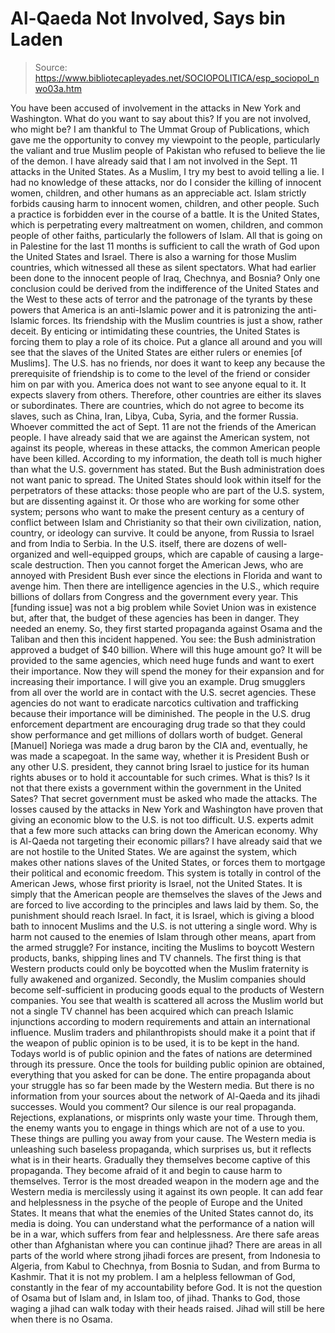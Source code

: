 # Al-Qaeda Not Involved, Says bin Laden

> Source: https://www.bibliotecapleyades.net/SOCIOPOLITICA/esp_sociopol_nwo03a.htm

You have been accused
of involvement in the attacks in New York and Washington. What do
you want to say about this? If you are not involved, who might be?
I am thankful to The Ummat Group of Publications, which gave
me the opportunity to convey my viewpoint to the people,
particularly the valiant and true Muslim people of Pakistan who
refused to believe the lie of the demon. I have already said that I
am not involved in the Sept. 11 attacks in the United States.
As a Muslim, I try my best to avoid telling a lie. I had no
knowledge of these attacks, nor do I consider the killing of
innocent women, children, and other humans as an appreciable act.
Islam strictly forbids causing harm to innocent women, children, and
other people. Such a practice is forbidden ever in the course of a
battle.
It is the United States, which is perpetrating every maltreatment on
women, children, and common people of other faiths, particularly the
followers of Islam. All that is going on in Palestine for the last
11 months is sufficient to call the wrath of God upon the United
States and Israel.
There is also a warning for those Muslim countries, which witnessed
all these as silent spectators. What had earlier been done to the
innocent people of Iraq, Chechnya, and Bosnia? Only one conclusion
could be derived from the indifference of the United States and the
West to these acts of terror and the patronage of the tyrants by
these powers that America is an anti-Islamic power and it is
patronizing the anti-Islamic forces.
Its friendship with the Muslim countries is just a show, rather
deceit. By enticing or intimidating these countries, the United
States is forcing them to play a role of its choice. Put a glance
all around and you will see that the slaves of the United States are
either rulers or enemies [of Muslims].
The U.S. has no friends, nor does it want to keep any because the
prerequisite of friendship is to come to the level of the friend or
consider him on par with you. America does not want to see anyone
equal to it. It expects slavery from others. Therefore, other
countries are either its slaves or subordinates.
There are countries, which do not agree to become its slaves, such
as China, Iran, Libya, Cuba, Syria, and the former Russia.
Whoever committed the act of Sept. 11 are not the friends of the
American people. I have already said that we are against the
American system, not against its people, whereas in these attacks,
the common American people have been killed.
According to my information, the death toll is much higher than what
the U.S. government has stated. But the Bush administration does not
want panic to spread. The United States should look within itself
for the perpetrators of these attacks: those people who are part of
the U.S. system, but are dissenting against it. Or those who are
working for some other system; persons who want to make the present
century as a century of conflict between Islam and Christianity so
that their own civilization, nation, country, or ideology can
survive.
It could be anyone, from Russia to Israel and from India to Serbia.
In the U.S. itself, there are dozens of well-organized and
well-equipped groups, which are capable of causing a large-scale
destruction.
Then you cannot forget the American Jews, who are annoyed with
President Bush ever since the elections in Florida and want to
avenge him.
Then there are intelligence agencies in the U.S., which require
billions of dollars from Congress and the government every year.
This [funding issue] was not a big problem while Soviet Union was in
existence but, after that, the budget of these agencies has been in
danger. They needed an enemy. So, they first started propaganda
against Osama and the Taliban and then this incident happened.
You see: the Bush administration approved a budget of $40 billion.
Where will this huge amount go? It will be provided to the same
agencies, which need huge funds and want to exert their importance.
Now they will spend the money for their expansion and for increasing
their importance.
I will give you an example. Drug smugglers from all over the world
are in contact with the U.S. secret agencies. These agencies do not
want to eradicate narcotics cultivation and trafficking because
their importance will be diminished. The people in the U.S. drug
enforcement department are encouraging drug trade so that they could
show performance and get millions of dollars worth of budget.
General [Manuel] Noriega was made a drug baron by the CIA and,
eventually, he was made a scapegoat. In the same way, whether it is
President Bush or any other U.S. president, they cannot bring Israel
to justice for its human rights abuses or to hold it accountable for
such crimes. What is this? Is it not that there exists a government
within the government in the United Sates? That secret government
must be asked who made the attacks.
The losses caused by the attacks in New York and Washington have
proven that giving an economic blow to the U.S. is not too
difficult. U.S. experts admit that a few more such attacks can bring
down the American economy. Why is Al-Qaeda not targeting their
economic pillars?
I have already said that we are not hostile to the United States. We
are against the system, which makes other nations slaves of the
United States, or forces them to mortgage their political and
economic freedom. This system is totally in control of the American
Jews, whose first priority is Israel, not the United States. It is
simply that the American people are themselves the slaves of the
Jews and are forced to live according to the principles and laws
laid by them. So, the punishment should reach Israel. In fact, it is
Israel, which is giving a blood bath to innocent Muslims and the
U.S. is not uttering a single word.
Why is harm not caused to the enemies of Islam through other
means, apart from the armed struggle? For instance, inciting the
Muslims to boycott Western products, banks, shipping lines and TV
channels.
The first thing is that Western products could only be boycotted
when the Muslim fraternity is fully awakened and organized.
Secondly, the Muslim companies should become self-sufficient in
producing goods equal to the products of Western companies.
You see that wealth is scattered all across the Muslim world but not
a single TV channel has been acquired which can preach Islamic
injunctions according to modern requirements and attain an
international influence. Muslim traders and philanthropists should
make it a point that if the weapon of public opinion is to be used,
it is to be kept in the hand. Todays world is of public opinion and
the fates of nations are determined through its pressure. Once the
tools for building public opinion are obtained, everything that you
asked for can be done.
The entire propaganda about your struggle has so far been made by
the Western media. But there is no information from your sources
about the network of Al-Qaeda and its jihadi successes. Would you
comment?
Our silence is our real propaganda. Rejections, explanations, or
misprints only waste your time. Through them, the enemy wants you to
engage in things which are not of a use to you. These things are
pulling you away from your cause. The Western media is unleashing
such baseless propaganda, which surprises us, but it reflects what
is in their hearts. Gradually they themselves become captive of this
propaganda. They become afraid of it and begin to cause harm to
themselves.
Terror is the most dreaded weapon in the modern age and the Western
media is mercilessly using it against its own people. It can add
fear and helplessness in the psyche of the people of Europe and the
United States. It means that what the enemies of the United States
cannot do, its media is doing. You can understand what the
performance of a nation will be in a war, which suffers from fear
and helplessness.
Are there safe areas other than Afghanistan where you can
continue jihad?
There are areas in all parts of the world where strong jihadi forces
are present, from Indonesia to Algeria, from Kabul to Chechnya, from
Bosnia to Sudan, and from Burma to Kashmir.
That it is not my problem. I am a helpless fellowman of God,
constantly in the fear of my accountability before God. It is not
the question of Osama but of Islam and, in Islam too, of jihad.
Thanks to God, those waging a jihad can walk today with their heads
raised. Jihad will still be here when there is no Osama.
